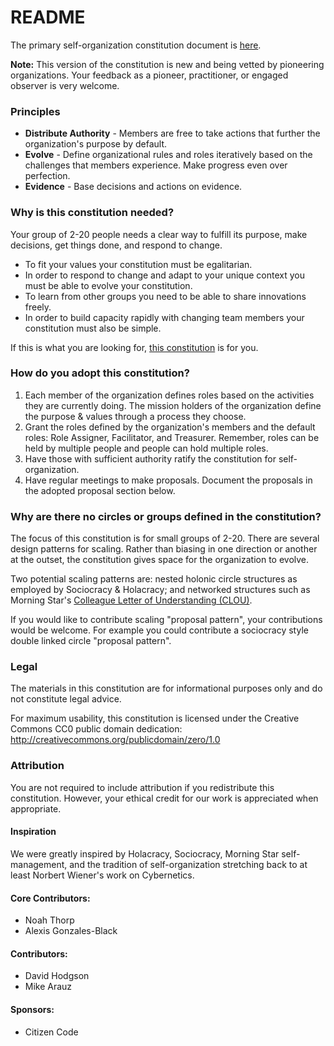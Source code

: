 # README

The primary self-organization constitution document is [here](CONSTITUTION.md).

**Note:** This version of the constitution is new and being vetted by pioneering organizations. Your feedback as a pioneer, practitioner, or engaged observer is very welcome.

### Principles

* **Distribute Authority** - Members are free to take actions that further the organization's purpose by default.
* **Evolve** - Define organizational rules and roles iteratively based on the challenges that members experience. Make progress even over perfection.
* **Evidence** - Base decisions and actions on evidence.

### Why is this constitution needed?

Your group of 2-20 people needs a clear way to fulfill its purpose, make decisions, get things done, and respond to change.
* To fit your values your constitution must be egalitarian.
* In order to respond to change and adapt to your unique context you must be able to evolve your constitution.
* To learn from other groups you need to be able to share innovations freely.
* In order to build capacity rapidly with changing team members your constitution must also be simple.

If this is what you are looking for, [this constitution](CONSTITUTION.md) is for you.

### How do you adopt this constitution?

1. Each member of the organization defines roles based on the activities they are currently doing. The mission holders of the organization define the purpose & values through a process they choose.
2. Grant the roles defined by the organization's members and the default roles: Role Assigner, Facilitator, and Treasurer. Remember, roles can be held by multiple people and people can hold multiple roles.
3. Have those with sufficient authority ratify the constitution for self-organization.
4. Have regular meetings to make proposals. Document the proposals in the adopted proposal section below.

### Why are there no circles or groups defined in the constitution?

The focus of this constitution is for small groups of 2-20. There are several design patterns for scaling. Rather than biasing in one direction or another at the outset, the constitution gives space for the organization to evolve.

Two potential scaling patterns are: nested holonic circle structures as employed by Sociocracy & Holacracy; and networked structures such as Morning Star's [Colleague Letter of Understanding (CLOU)](http://www.managementexchange.com/story/colleague-letter-understanding-replacing-jobs-commitments).

If you would like to contribute scaling "proposal pattern", your contributions would be welcome. For example you could contribute a sociocracy style double linked circle "proposal pattern".

### Legal

The materials in this constitution are for informational purposes only and do not constitute legal advice.

For maximum usability, this constitution is licensed under the Creative Commons CC0 public domain dedication:
http://creativecommons.org/publicdomain/zero/1.0

### Attribution

You are not required to include attribution if you redistribute this constitution. However, your ethical credit for our work is appreciated when appropriate.

#### Inspiration

We were greatly inspired by Holacracy, Sociocracy, Morning Star self-management, and the tradition of self-organization stretching back to at least Norbert Wiener's work on Cybernetics.

#### Core Contributors:

* Noah Thorp
* Alexis Gonzales-Black

#### Contributors:

* David Hodgson
* Mike Arauz

#### Sponsors:

* Citizen Code
